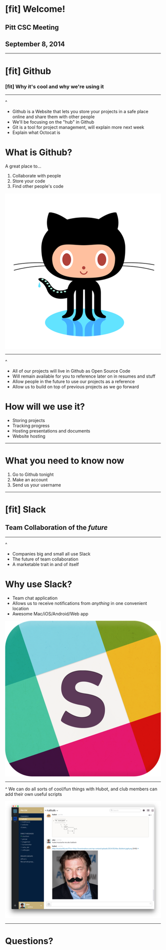 # [fit] Welcome!

## Pitt CSC Meeting
## September 8, 2014

---

# [fit] Github

### [fit] Why it's cool and why we're using it

---

^
- Github is a Website that lets you store your projects in a safe place online
  and share them with other people
- We'll be focusing on the "hub" in Github
- Git is a tool for project management, will explain more next week
- Explain what Octocat is

# What is Github?

A great place to...

1. Collaborate with people
2. Store your code
3. Find other people's code

![right](octocat.png)

---

^
- All of our projects will live in Github as Open Source Code
- Will remain available for you to reference later on in resumes and stuff
- Allow people in the future to use our projects as a reference
- Allow us to build on top of previous projects as we go forward

# How will we use it?

- Storing projects
- Tracking progress
- Hosting presentations and documents
- Website hosting

---

# What you need to know now

1. Go to Github tonight
2. Make an account
3. Send us your username

---

# [fit] Slack

## Team Collaboration of the _future_

---

^
- Companies big and small all use Slack
- The future of team collaboration
- A marketable trait in and of itself

# Why use Slack?

- Team chat application
- Allows us to receive notifications from _anything_ in one convenient location
- Awesome Mac/iOS/Android/Web app

![right 100%](slack-logo.png)

---

^
We can do all sorts of cool/fun things with Hubot, and club members can add
their own useful scripts

![fit](hubots-cool.png)

---

# Questions?

